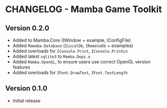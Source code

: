 # CHANGELOG - Mamba Game Toolkit

## Version 0.2.0
- Added to Mamba.Core (IWindow + example, IConfigFile)
- Added `Mamaba.Database` (`ILocalDb`, `IRemoteDb` + examples)
- Added overloads for `IConsole.Print`, `IConsole.PrintLn`
- Added latest `sqlite3` to `Mamba.Deps.o`
- Added `Mamba.OpenGL`, to ensure users use correct OpenGL version features
- Added overloads for `IFont.DrawText`, `IFont.TextLength`

## Version 0.1.0
- Initial release 
